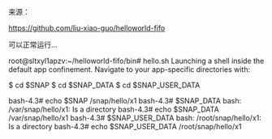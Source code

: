 
来源：

https://github.com/liu-xiao-guo/helloworld-fifo



可以正常运行...


root@sltxyl1apzv:~/helloworld-fifo/bin# hello.sh
Launching a shell inside the default app confinement. Navigate to your
app-specific directories with:

  $ cd $SNAP
  $ cd $SNAP_DATA
  $ cd $SNAP_USER_DATA

bash-4.3# echo $SNAP
/snap/hello/x1
bash-4.3# $SNAP_DATA
bash: /var/snap/hello/x1: Is a directory
bash-4.3# echo $SNAP_DATA
/var/snap/hello/x1
bash-4.3#  $SNAP_USER_DATA
bash: /root/snap/hello/x1: Is a directory
bash-4.3# echo  $SNAP_USER_DATA
/root/snap/hello/x1



